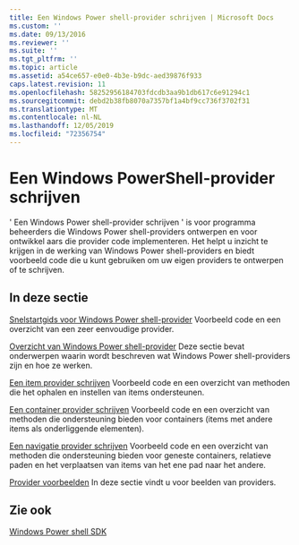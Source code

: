 ```yaml
---
title: Een Windows Power shell-provider schrijven | Microsoft Docs
ms.custom: ''
ms.date: 09/13/2016
ms.reviewer: ''
ms.suite: ''
ms.tgt_pltfrm: ''
ms.topic: article
ms.assetid: a54ce657-e0e0-4b3e-b9dc-aed39876f933
caps.latest.revision: 11
ms.openlocfilehash: 58252956184703fdcdb3aa9b1db617c6e91294c1
ms.sourcegitcommit: debd2b38fb8070a7357bf1a4bf9cc736f3702f31
ms.translationtype: MT
ms.contentlocale: nl-NL
ms.lasthandoff: 12/05/2019
ms.locfileid: "72356754"
---
```

# <a name="writing-a-windows-powershell-provider"></a>Een Windows PowerShell-provider schrijven

' Een Windows Power shell-provider schrijven ' is voor programma beheerders die Windows Power shell-providers ontwerpen en voor ontwikkel aars die provider code implementeren. Het helpt u inzicht te krijgen in de werking van Windows Power shell-providers en biedt voorbeeld code die u kunt gebruiken om uw eigen providers te ontwerpen of te schrijven.

## <a name="in-this-section"></a>In deze sectie

[Snelstartgids voor Windows Power shell-provider](./windows-powershell-provider-quickstart.md) Voorbeeld code en een overzicht van een zeer eenvoudige provider.

[Overzicht van Windows Power shell-provider](./windows-powershell-provider-overview.md) Deze sectie bevat onderwerpen waarin wordt beschreven wat Windows Power shell-providers zijn en hoe ze werken.

[Een item provider schrijven](./writing-an-item-provider.md) Voorbeeld code en een overzicht van methoden die het ophalen en instellen van items ondersteunen.

[Een container provider schrijven](./writing-a-container-provider.md) Voorbeeld code en een overzicht van methoden die ondersteuning bieden voor containers (items met andere items als onderliggende elementen).

[Een navigatie provider schrijven](./writing-a-navigation-provider.md) Voorbeeld code en een overzicht van methoden die ondersteuning bieden voor geneste containers, relatieve paden en het verplaatsen van items van het ene pad naar het andere.

[Provider voorbeelden](./provider-samples.md) In deze sectie vindt u voor beelden van providers.

## <a name="see-also"></a>Zie ook

[Windows Power shell SDK](../windows-powershell-reference.md)